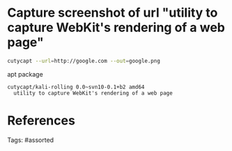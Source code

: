 # Capture screenshot of url "utility to capture WebKit's rendering of a web page"
```bash
cutycapt --url=http://google.com --out=google.png
```
apt package
```
cutycapt/kali-rolling 0.0~svn10-0.1+b2 amd64
  utility to capture WebKit's rendering of a web page
```

# References

Tags:
    #assorted
